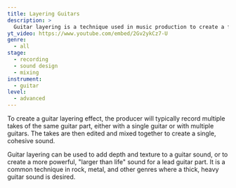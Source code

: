 ```yaml
---
title: Layering Guitars
description: >
  Guitar layering is a technique used in music production to create a fuller, more complex guitar sound by layering multiple recordings of the same or similar guitar parts on top of one another. This can be done using a single guitar recorded at different times, or by using multiple guitars played in unison.
yt_video: https://www.youtube.com/embed/2Gv2ykCz7-U
genre:
  - all
stage:
  - recording
  - sound design
  - mixing
instrument:
  - guitar
level:
  - advanced
---
```

To create a guitar layering effect, the producer will typically record multiple takes of the same guitar part, either with a single guitar or with multiple guitars. The takes are then edited and mixed together to create a single, cohesive sound.

Guitar layering can be used to add depth and texture to a guitar sound, or to create a more powerful, "larger than life" sound for a lead guitar part. It is a common technique in rock, metal, and other genres where a thick, heavy guitar sound is desired.
